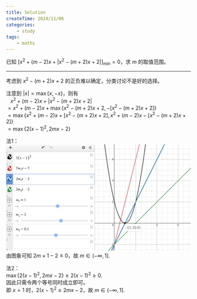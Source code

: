 ```yaml
---
title: Solution
createTime: 2024/11/06
categories:
    - study
tags:
    - maths
---
```


已知 $[x^2+(m-2)x+|x^2-(m+2)x+2|]_{\mathrm{min}} = 0$，求 $m$ 的取值范围。

---

考虑到 $x^2-(m+2)x+2$ 的正负难以确定，分类讨论不是好的选择。

注意到 $|x|=\max\{x, -x\}$，则有  
$~~~x^2+(m-2)x+|x^2-(m+2)x+2|$  
$=x^2+(m-2)x+\max\{x^2-(m+2)x+2, -[x^2-(m+2)x+2]\}$  
$=\max\{x^2+(m-2)x+[x^2-(m+2)x+2], x^2+(m-2)x-[x^2-(m+2)x+2]\}$  
$=\max\{2(x-1)^2, 2mx-2\}$

法1：  
![](image/math-solution-abs-20241106.png)
由图象可知 $2m\times1-2\le0$，故 $m\in (-\infty, 1]$.

法2：  
$\max\{2(x-1)^2, 2mx-2\}\ge2(x-1)^2\ge0$.  
因此只需令两个等号同时成立即可。  
即 $x=1$ 时，$2(x-1)^2\ge2mx-2$，故 $m\in (-\infty, 1]$.
